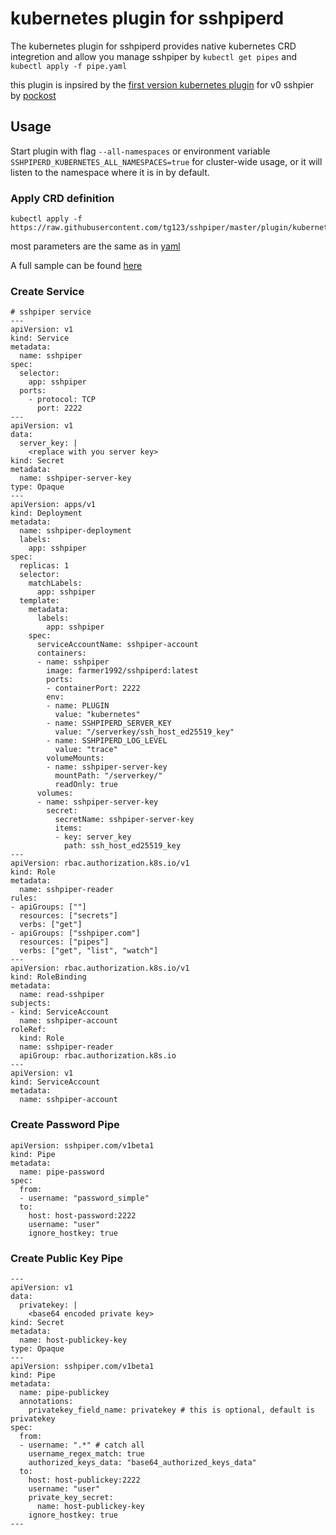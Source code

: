 # kubernetes plugin for sshpiperd

The kubernetes plugin for sshpiperd provides native kubernetes CRD integretion and allow you manage sshpiper by `kubectl get pipes` and `kubectl apply -f pipe.yaml`

this plugin is inpsired by the [first version kubernetes plugin](https://github.com/pockost/sshpipe-k8s-lib/) for v0 sshpier by [pockost](https://github.com/pockost)

## Usage

Start plugin with flag `--all-namespaces` or environment variable `SSHPIPERD_KUBERNETES_ALL_NAMESPACES=true` for cluster-wide usage, or it will listen to the namespace where it is in by default.

### Apply CRD definition

```
kubectl apply -f https://raw.githubusercontent.com/tg123/sshpiper/master/plugin/kubernetes/crd.yaml
```

most parameters are the same as in [yaml](../yaml/)

A full sample can be found [here](sample.yaml)


### Create Service

```
# sshpiper service
---
apiVersion: v1
kind: Service
metadata:
  name: sshpiper
spec:
  selector:
    app: sshpiper
  ports:
    - protocol: TCP
      port: 2222
---
apiVersion: v1
data:
  server_key: |
    <replace with you server key>
kind: Secret
metadata:
  name: sshpiper-server-key
type: Opaque
---
apiVersion: apps/v1
kind: Deployment
metadata:
  name: sshpiper-deployment
  labels:
    app: sshpiper
spec:
  replicas: 1
  selector:
    matchLabels:
      app: sshpiper
  template:
    metadata:
      labels:
        app: sshpiper
    spec:
      serviceAccountName: sshpiper-account
      containers:
      - name: sshpiper
        image: farmer1992/sshpiperd:latest
        ports:
        - containerPort: 2222
        env:
        - name: PLUGIN
          value: "kubernetes"
        - name: SSHPIPERD_SERVER_KEY
          value: "/serverkey/ssh_host_ed25519_key"
        - name: SSHPIPERD_LOG_LEVEL
          value: "trace"
        volumeMounts:
        - name: sshpiper-server-key
          mountPath: "/serverkey/"
          readOnly: true          
      volumes:
      - name: sshpiper-server-key
        secret:
          secretName: sshpiper-server-key
          items:
          - key: server_key
            path: ssh_host_ed25519_key
---
apiVersion: rbac.authorization.k8s.io/v1
kind: Role
metadata:
  name: sshpiper-reader
rules:
- apiGroups: [""]
  resources: ["secrets"]
  verbs: ["get"]
- apiGroups: ["sshpiper.com"]
  resources: ["pipes"]
  verbs: ["get", "list", "watch"]
---
apiVersion: rbac.authorization.k8s.io/v1
kind: RoleBinding
metadata:
  name: read-sshpiper
subjects:
- kind: ServiceAccount
  name: sshpiper-account
roleRef:
  kind: Role
  name: sshpiper-reader
  apiGroup: rbac.authorization.k8s.io
---
apiVersion: v1
kind: ServiceAccount
metadata:
  name: sshpiper-account
```

### Create Password Pipe

```
apiVersion: sshpiper.com/v1beta1
kind: Pipe
metadata:
  name: pipe-password
spec:
  from:
  - username: "password_simple"
  to:
    host: host-password:2222
    username: "user"
    ignore_hostkey: true
```

### Create Public Key Pipe

```
---
apiVersion: v1
data:
  privatekey: |
    <base64 encoded private key>
kind: Secret
metadata:
  name: host-publickey-key
type: Opaque
---
apiVersion: sshpiper.com/v1beta1
kind: Pipe
metadata:
  name: pipe-publickey
  annotations:
    privatekey_field_name: privatekey # this is optional, default is privatekey  
spec:
  from:
  - username: ".*" # catch all    
    username_regex_match: true
    authorized_keys_data: "base64_authorized_keys_data"
  to:
    host: host-publickey:2222
    username: "user"
    private_key_secret:
      name: host-publickey-key
    ignore_hostkey: true
---
```